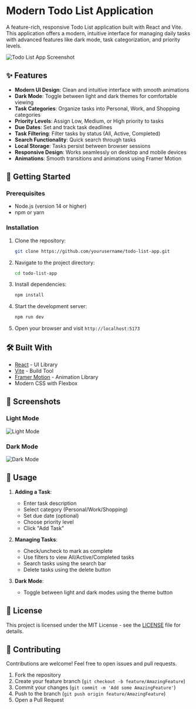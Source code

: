 # Modern Todo List Application

A feature-rich, responsive Todo List application built with React and Vite. This application offers a modern, intuitive interface for managing daily tasks with advanced features like dark mode, task categorization, and priority levels.

![Todo List App Screenshot](screenshots/todo-app.png)

## ✨ Features

- **Modern UI Design**: Clean and intuitive interface with smooth animations
- **Dark Mode**: Toggle between light and dark themes for comfortable viewing
- **Task Categories**: Organize tasks into Personal, Work, and Shopping categories
- **Priority Levels**: Assign Low, Medium, or High priority to tasks
- **Due Dates**: Set and track task deadlines
- **Task Filtering**: Filter tasks by status (All, Active, Completed)
- **Search Functionality**: Quick search through tasks
- **Local Storage**: Tasks persist between browser sessions
- **Responsive Design**: Works seamlessly on desktop and mobile devices
- **Animations**: Smooth transitions and animations using Framer Motion

## 🚀 Getting Started

### Prerequisites

- Node.js (version 14 or higher)
- npm or yarn

### Installation

1. Clone the repository:
   ```bash
   git clone https://github.com/yourusername/todo-list-app.git
   ```

2. Navigate to the project directory:
   ```bash
   cd todo-list-app
   ```

3. Install dependencies:
   ```bash
   npm install
   ```

4. Start the development server:
   ```bash
   npm run dev
   ```

5. Open your browser and visit `http://localhost:5173`

## 🛠️ Built With

- [React](https://reactjs.org/) - UI Library
- [Vite](https://vitejs.dev/) - Build Tool
- [Framer Motion](https://www.framer.com/motion/) - Animation Library
- Modern CSS with Flexbox

## 📱 Screenshots

### Light Mode
![Light Mode](screenshots/light-mode.png)

### Dark Mode
![Dark Mode](screenshots/dark-mode.png)

## 🎯 Usage

1. **Adding a Task**:
   - Enter task description
   - Select category (Personal/Work/Shopping)
   - Set due date (optional)
   - Choose priority level
   - Click "Add Task"

2. **Managing Tasks**:
   - Check/uncheck to mark as complete
   - Use filters to view All/Active/Completed tasks
   - Search tasks using the search bar
   - Delete tasks using the delete button

3. **Dark Mode**:
   - Toggle between light and dark modes using the theme button

## 📄 License

This project is licensed under the MIT License - see the [LICENSE](LICENSE) file for details.

## 🤝 Contributing

Contributions are welcome! Feel free to open issues and pull requests.

1. Fork the repository
2. Create your feature branch (`git checkout -b feature/AmazingFeature`)
3. Commit your changes (`git commit -m 'Add some AmazingFeature'`)
4. Push to the branch (`git push origin feature/AmazingFeature`)
5. Open a Pull Request
